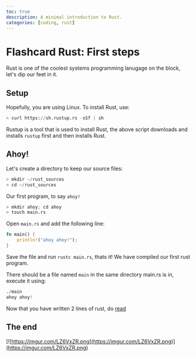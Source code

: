 ```yaml
---
toc: true
description: A minimal introduction to Rust.
categories: [coding, rust]
---
```

# Flashcard Rust: First steps

Rust is one of the coolest systems programming lanugage on the block, let's dip our feet in it.

## Setup

Hopefully, you are using Linux. To install Rust, use:

```python
> curl https://sh.rustup.rs -sSf | sh
```

Rustup is a tool that is used to install Rust, the above script downloads and installs `rustup` first and then installs Rust.


## Ahoy!

Let's create a directory to keep our source files:

```python
> mkdir ~/rust_sources
> cd ~/rust_sources
```

Our first program, to say `ahoy!`


```python
> mkdir ahoy; cd ahoy
> touch main.rs
```

Open `main.rs` and add the following line:

```rust
fn main() {
    println!("ahoy ahoy!");  
}
```

Save the file and run `rustc main.rs`, thats it! We have compiled our first rust program.

There should be a file named `main` in the same directory main.rs is in, execute it using:

```python
./main
ahoy ahoy!
```

Now that you have written 2 lines of rust, do [read](https://doc.rust-lang.org/stable/book/ch01-02-hello-world.html)

## The end
[![https://imgur.com/LZ6VxZR.png](https://imgur.com/LZ6VxZR.png)](https://imgur.com/LZ6VxZR.png)

